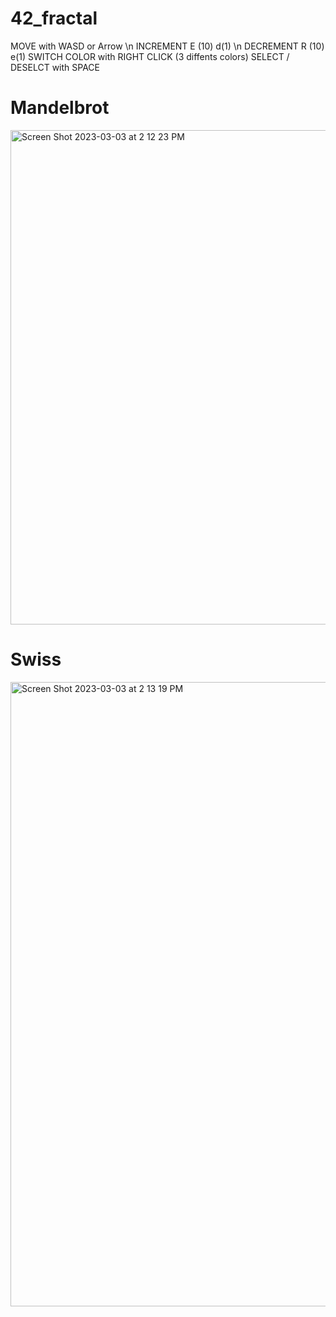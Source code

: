 # 42_fractal
MOVE with WASD or Arrow \n
INCREMENT E (10) d(1) \n
DECREMENT R (10) e(1)
SWITCH COLOR with RIGHT CLICK (3 diffents colors)
SELECT / DESELCT with SPACE

# Mandelbrot
<img width="791" alt="Screen Shot 2023-03-03 at 2 12 23 PM" src="https://user-images.githubusercontent.com/112464371/222729495-8f15d59c-7143-4bbe-887b-96e2ea11c138.png">

# Swiss
<img width="999" alt="Screen Shot 2023-03-03 at 2 13 19 PM" src="https://user-images.githubusercontent.com/112464371/222729514-d8407ddc-3130-4d80-8a55-497edc561ce2.png">
